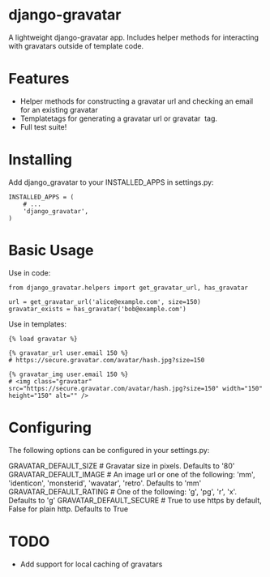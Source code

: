 django-gravatar
================
A lightweight django-gravatar app. Includes helper methods for interacting with gravatars outside of template code.

Features
========
- Helper methods for constructing a gravatar url and checking an email for an existing gravatar
- Templatetags for generating a gravatar url or gravatar <img> tag.
- Full test suite!

Installing
==========
Add django_gravatar to your INSTALLED_APPS in settings.py:

    INSTALLED_APPS = (
        # ...
        'django_gravatar',
    )

Basic Usage
===========
Use in code:

    from django_gravatar.helpers import get_gravatar_url, has_gravatar
    
    url = get_gravatar_url('alice@example.com', size=150)
    gravatar_exists = has_gravatar('bob@example.com')

Use in templates:

    {% load gravatar %}

    {% gravatar_url user.email 150 %}
    # https://secure.gravatar.com/avatar/hash.jpg?size=150

    {% gravatar_img user.email 150 %}
    # <img class="gravatar" src="https://secure.gravatar.com/avatar/hash.jpg?size=150" width="150" height="150" alt="" />

Configuring
===========
The following options can be configured in your settings.py:

GRAVATAR_DEFAULT_SIZE   # Gravatar size in pixels. Defaults to '80'
GRAVATAR_DEFAULT_IMAGE  # An image url or one of the following: 'mm', 'identicon', 'monsterid', 'wavatar', 'retro'. Defaults to 'mm'
GRAVATAR_DEFAULT_RATING # One of the following: 'g', 'pg', 'r', 'x'. Defaults to 'g'
GRAVATAR_DEFAULT_SECURE # True to use https by default, False for plain http. Defaults to True

TODO
====
- Add support for local caching of gravatars
